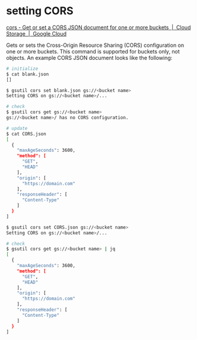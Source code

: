 
# setting CORS

[cors - Get or set a CORS JSON document for one or more buckets  |  Cloud Storage  |  Google Cloud](https://cloud.google.com/storage/docs/gsutil/commands/cors)

Gets or sets the Cross-Origin Resource Sharing (CORS) configuration on one or more buckets. This command is supported for buckets only, not objects. An example CORS JSON document looks like the following:

```bash
# initialize
$ cat blank.json
[]

$ gsutil cors set blank.json gs://<bucket name>
Setting CORS on gs://<bucket name>/...

# check
$ gsutil cors get gs://<bucket name>
gs://<bucket name>/ has no CORS configuration.

# update
$ cat CORS.json
[
  {
    "maxAgeSeconds": 3600,
    "method": [
      "GET",
      "HEAD"
    ],
    "origin": [
      "https://domain.com"
    ],
    "responseHeader": [
      "Content-Type"
    ]
  }
]

$ gsutil cors set CORS.json gs://<bucket name>
Setting CORS on gs://<bucket name>/...

# check
$ gsutil cors get gs://<bucket name> | jq
[
  {
    "maxAgeSeconds": 3600,
    "method": [
      "GET",
      "HEAD"
    ],
    "origin": [
      "https://domain.com"
    ],
    "responseHeader": [
      "Content-Type"
    ]
  }
]
```
